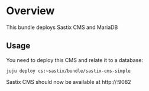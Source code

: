# Overview
This bundle deploys Sastix CMS and MariaDB

## Usage

You need to deploy this CMS and relate it to a database:

	juju deploy cs:~sastix/bundle/sastix-cms-simple

Sastix CMS should now be available at http://<sastix-cms>:9082
